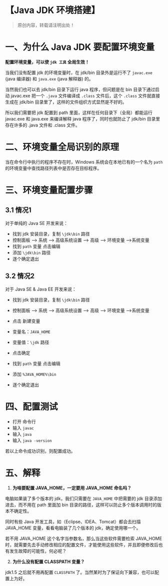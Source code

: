# 【Java JDK 环境搭建】

> 原创内容，转载请注明出处！

# 一、为什么 Java JDK 要配置环境变量

**配置环境变量，可以使 `jdk 工具` 全局生效！**

当我们没有配置 jdk 的环境变量时，在 jdk/bin 目录外是运行不了 `javac.exe` (java 编译器) 和 `java.exe` (java 解释器) 的。

当然我们也可以去 jdk/bin 目录下运行 java 程序，但问题是在 bin 目录下通过启动 javac.exe 把一个 `.java` 文件编译成 `.class` 文件后，这个 `.class` 文件就直接生成在 jdk/bin 目录里了，这样的文件组织方式显然是不好的。

所以我们需要把 jdk 配置到 path 里面，这样在任何目录下（全局）都能运行 javac.exe 和 java.exe 来编译解释 java 程序了，同时也就防止了 jdk/bin 目录里存在许多的 .java 文件和 .class 文件。

# 二、环境变量全局识别的原理

当在命令行中执行的程序不存在时，Windows 系统会在本地已有的一个名为 `path` 的环境变量中查找路径列表中是否存在目标程序。

# 三、环境变量配置步骤

## 3.1 情况1

对于单纯的 Java SE 开发来说：

- 找到 jdk 安装目录，复制 `\jdk\bin` 路径
- 控制面板 ——> 系统 ——> 高级系统设置 ——> 高级 ——> 环境变量 ——>系统变量
- 找到 `path` 变量 点击编辑
- 添加 `\jdk\bin` 路径
- 逐个确定退出

## 3.2 情况2

对于 Java SE & Java EE 开发来说：

- 找到 jdk 安装目录，复制 `\jdk\bin` 路径

- 控制面板 ——> 系统 ——> 高级系统设置 ——> 高级 ——> 环境变量 ——>系统变量
- 点击 新建变量
- 变量名：`JAVA_HOME`
- 变量值：`\jdk` 路径
- 点击确定
- 找到 `path` 变量 点击编辑
- 添加 `%JAVA_HOME%\bin`
- 逐个确定退出

# 四、配置测试

- 打开 命令行
- 输入 `javac`
- 输入 `java`
- 输入 `java -version`

若以上命令成功识别，则配置成功。

# 五、解释

1. **为啥要配置 JAVA_HOME，一定要用 JAVA_HOME 命名吗？**

电脑如果装了多个版本的 jdk，我们只需要在 `JAVA_HOME` 中把需要的 jdk 目录添加进去，而不用在 path 里面加 bin 目录的路径，这样可以防止多个版本调用时的版本不确定性。

同时有些 Java 开发工具，如（Eclipse、IDEA、Tomcat）都会去扫描 JAVA_HOME 变量，看看电脑装了几个版本的 jdk，确定使用哪一个。

若不用 JAVA_HOME 这个名字当参数名，那么当这些软件需要检索 JAVA_HOME 时，就需要先去手动修改相应的配置文件，才能使用这些软件，并且即便修改后也有发生故障的可能性，何必呢？

2. **为什么没有配置 CLASSPATH 变量？**

jdk1.5 之后就不用再配置 `CLASSPATH` 了。当然某时为了保证向下兼容，也可以配置上为好。
